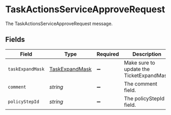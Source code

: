 # TaskActionsServiceApproveRequest

The TaskActionsServiceApproveRequest message.


## Fields

| Field                                                   | Type                                                    | Required                                                | Description                                             |
| ------------------------------------------------------- | ------------------------------------------------------- | ------------------------------------------------------- | ------------------------------------------------------- |
| `taskExpandMask`                                        | [TaskExpandMask](../../models/shared/taskexpandmask.md) | :heavy_minus_sign:                                      |  Make sure to update the TicketExpandMask<br/>          |
| `comment`                                               | *string*                                                | :heavy_minus_sign:                                      | The comment field.                                      |
| `policyStepId`                                          | *string*                                                | :heavy_minus_sign:                                      | The policyStepId field.                                 |